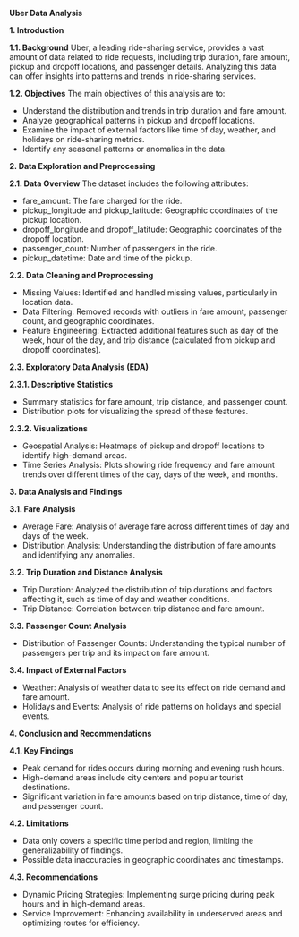 **Uber Data Analysis**

**1. Introduction**

**1.1. Background**
Uber, a leading ride-sharing service, provides a vast amount of data related to ride requests, including trip duration, fare amount, pickup and dropoff locations, and passenger details. Analyzing this data can offer insights into patterns and trends in ride-sharing services.

**1.2. Objectives**
The main objectives of this analysis are to:
- Understand the distribution and trends in trip duration and fare amount.
- Analyze geographical patterns in pickup and dropoff locations.
- Examine the impact of external factors like time of day, weather, and holidays on ride-sharing metrics.
- Identify any seasonal patterns or anomalies in the data.

**2. Data Exploration and Preprocessing**

**2.1. Data Overview**
The dataset includes the following attributes:
- fare_amount: The fare charged for the ride.
- pickup_longitude and pickup_latitude: Geographic coordinates of the pickup location.
- dropoff_longitude and dropoff_latitude: Geographic coordinates of the dropoff location.
- passenger_count: Number of passengers in the ride.
- pickup_datetime: Date and time of the pickup.
  
**2.2. Data Cleaning and Preprocessing**
- Missing Values: Identified and handled missing values, particularly in location data.
- Data Filtering: Removed records with outliers in fare amount, passenger count, and geographic coordinates.
- Feature Engineering: Extracted additional features such as day of the week, hour of the day, and trip distance (calculated from pickup and dropoff coordinates).

**2.3. Exploratory Data Analysis (EDA)**

**2.3.1. Descriptive Statistics**
- Summary statistics for fare amount, trip distance, and passenger count.
- Distribution plots for visualizing the spread of these features.

**2.3.2. Visualizations**
- Geospatial Analysis: Heatmaps of pickup and dropoff locations to identify high-demand areas.
- Time Series Analysis: Plots showing ride frequency and fare amount trends over different times of the day, days of the week, and months.

**3. Data Analysis and Findings**

**3.1. Fare Analysis**
- Average Fare: Analysis of average fare across different times of day and days of the week.
- Distribution Analysis: Understanding the distribution of fare amounts and identifying any anomalies.

**3.2. Trip Duration and Distance Analysis**
- Trip Duration: Analyzed the distribution of trip durations and factors affecting it, such as time of day and weather conditions.
- Trip Distance: Correlation between trip distance and fare amount.

**3.3. Passenger Count Analysis**
- Distribution of Passenger Counts: Understanding the typical number of passengers per trip and its impact on fare amount.

**3.4. Impact of External Factors**
- Weather: Analysis of weather data to see its effect on ride demand and fare amount.
- Holidays and Events: Analysis of ride patterns on holidays and special events.

**4. Conclusion and Recommendations**

**4.1. Key Findings**
- Peak demand for rides occurs during morning and evening rush hours.
- High-demand areas include city centers and popular tourist destinations.
- Significant variation in fare amounts based on trip distance, time of day, and passenger count.

**4.2. Limitations**
- Data only covers a specific time period and region, limiting the generalizability of findings.
- Possible data inaccuracies in geographic coordinates and timestamps.

**4.3. Recommendations**
- Dynamic Pricing Strategies: Implementing surge pricing during peak hours and in high-demand areas.
- Service Improvement: Enhancing availability in underserved areas and optimizing routes for efficiency.
